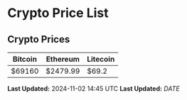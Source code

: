 # Crypto Price List

## Crypto Prices
| Bitcoin | Ethereum | Litecoin |
| ------- | -------- | -------- |
| $69160 | $2479.99 | $69.2 |
**Last Updated:** 2024-11-02 14:45 UTC
**Last Updated:** $DATE$

